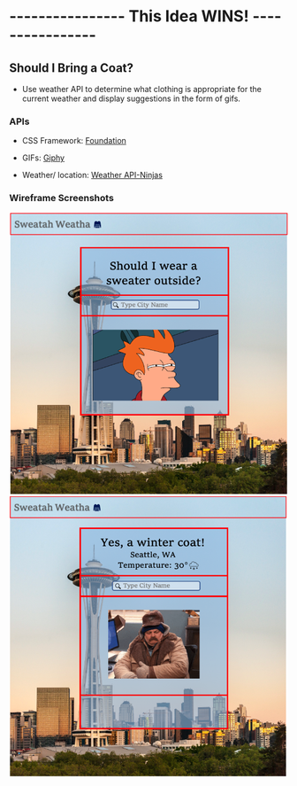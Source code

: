 # ---------------- This Idea WINS! ----------------

## Should I Bring a Coat?
- Use weather API to determine what clothing is appropriate for the current weather and display suggestions in the form of gifs.

### APIs
- CSS Framework: [Foundation](https://get.foundation/sites/getting-started.html)

- GIFs: [Giphy](https://rapidapi.com/giphy/api/giphy)
- Weather/ location: [Weather API-Ninjas](https://rapidapi.com/apininjas/api/weather-by-api-ninjas/)

### Wireframe Screenshots
![Wireframe Screenshot](./assets/images/ScreenshotWelcome.png)
![Wireframe Screenshot2](./assets/images/ScreenshotAfterWelcome.png)
